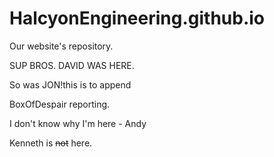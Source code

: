 HalcyonEngineering.github.io
============================

Our website's repository.

SUP BROS. DAVID WAS HERE.

So was JON!this is to append

BoxOfDespair reporting.

I don't know why I'm here - Andy

Kenneth is ~~not~~ here.